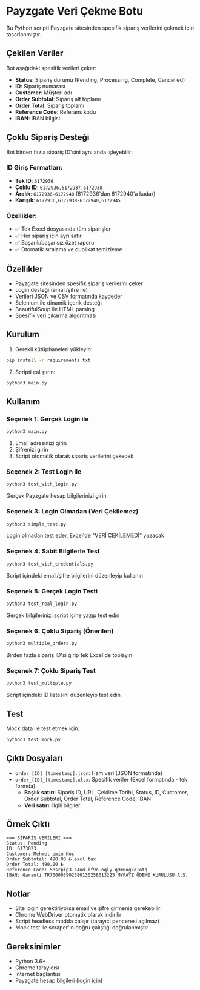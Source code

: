 # Payzgate Veri Çekme Botu

Bu Python scripti Payzgate sitesinden spesifik sipariş verilerini çekmek için tasarlanmıştır.

## Çekilen Veriler

Bot aşağıdaki spesifik verileri çeker:
- **Status**: Sipariş durumu (Pending, Processing, Complete, Cancelled)
- **ID**: Sipariş numarası
- **Customer**: Müşteri adı
- **Order Subtotal**: Sipariş alt toplamı
- **Order Total**: Sipariş toplamı
- **Reference Code**: Referans kodu
- **IBAN**: IBAN bilgisi

## Çoklu Sipariş Desteği

Bot birden fazla sipariş ID'sini aynı anda işleyebilir:

### ID Giriş Formatları:
- **Tek ID**: `6172936`
- **Çoklu ID**: `6172936,6172937,6172938`
- **Aralık**: `6172936-6172940` (6172936'dan 6172940'a kadar)
- **Karışık**: `6172936,6172938-6172940,6172945`

### Özellikler:
- ✅ Tek Excel dosyasında tüm siparişler
- ✅ Her sipariş için ayrı satır
- ✅ Başarılı/başarısız özet raporu
- ✅ Otomatik sıralama ve duplikat temizleme

## Özellikler

- Payzgate sitesinden spesifik sipariş verilerini çeker
- Login desteği (email/şifre ile)
- Verileri JSON ve CSV formatında kaydeder
- Selenium ile dinamik içerik desteği
- BeautifulSoup ile HTML parsing
- Spesifik veri çıkarma algoritması

## Kurulum

1. Gerekli kütüphaneleri yükleyin:
```bash
pip install -r requirements.txt
```

2. Scripti çalıştırın:
```bash
python3 main.py
```

## Kullanım

### Seçenek 1: Gerçek Login ile
```bash
python3 main.py
```
1. Email adresinizi girin
2. Şifrenizi girin
3. Script otomatik olarak sipariş verilerini çekecek

### Seçenek 2: Test Login ile
```bash
python3 test_with_login.py
```
Gerçek Payzgate hesap bilgilerinizi girin

### Seçenek 3: Login Olmadan (Veri Çekilemez)
```bash
python3 simple_test.py
```
Login olmadan test eder, Excel'de "VERİ ÇEKİLEMEDİ" yazacak

### Seçenek 4: Sabit Bilgilerle Test
```bash
python3 test_with_credentials.py
```
Script içindeki email/şifre bilgilerini düzenleyip kullanın

### Seçenek 5: Gerçek Login Testi
```bash
python3 test_real_login.py
```
Gerçek bilgilerinizi script içine yazıp test edin

### Seçenek 6: Çoklu Sipariş (Önerilen)
```bash
python3 multiple_orders.py
```
Birden fazla sipariş ID'si girip tek Excel'de toplayın

### Seçenek 7: Çoklu Sipariş Test
```bash
python3 test_multiple.py
```
Script içindeki ID listesini düzenleyip test edin

## Test

Mock data ile test etmek için:
```bash
python3 test_mock.py
```

## Çıktı Dosyaları

- `order_[ID]_[timestamp].json`: Ham veri (JSON formatında)
- `order_[ID]_[timestamp].xlsx`: Spesifik veriler (Excel formatında - tek formda)
  - **Başlık satırı**: Sipariş ID, URL, Çekilme Tarihi, Status, ID, Customer, Order Subtotal, Order Total, Reference Code, IBAN
  - **Veri satırı**: İlgili bilgiler

## Örnek Çıktı

```
=== SİPARİŞ VERİLERİ ===
Status: Pending
ID: 6173023
Customer: Mehmet emin Koç
Order Subtotal: 490,00 ₺ excl tax
Order Total: 490,00 ₺
Reference Code: 5nsrpip3-e4ud-if9o-nqly-q9m6ogka1otq
IBAN: Garanti TR700005902580130258013225 MYPAYZ ÖDEME KURULUSU A.S.
```

## Notlar

- Site login gerektiriyorsa email ve şifre girmeniz gerekebilir
- Chrome WebDriver otomatik olarak indirilir
- Script headless modda çalışır (tarayıcı penceresi açılmaz)
- Mock test ile scraper'ın doğru çalıştığı doğrulanmıştır

## Gereksinimler

- Python 3.6+
- Chrome tarayıcısı
- İnternet bağlantısı
- Payzgate hesap bilgileri (login için)
